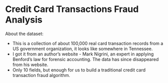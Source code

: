 # Credit Card Transactions Fraud Analysis

About the dataset:
- This is a collection of about 100,000 real card transaction records from a US government organization, it looks like somewhere in Tennessee.
- I got it from an author’s website - Mark Nigrini, an expert in applying Benford’s law for forensic accounting. The data has since disappeared from his website.
- Only 10 fields, but enough for us to build a traditional credit card transaction fraud algorithm.
